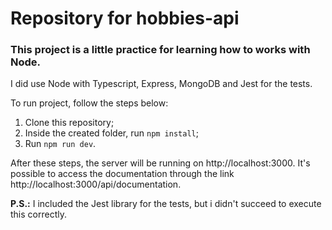 # Repository for hobbies-api

### This project is a little practice for learning how to works with Node.

I did use Node with Typescript, Express, MongoDB and Jest for the tests.

To run project, follow the steps below:
 1. Clone this repository;
 2. Inside the created folder, run ```npm install```;
 3. Run ```npm run dev```.

After these steps, the server will be running on http://localhost:3000.
It's possible to access the documentation through the link http://localhost:3000/api/documentation.

**P.S.:**
I included the Jest library for the tests, but i didn't succeed to execute this correctly.
